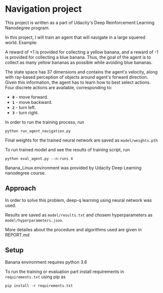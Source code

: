 # Navigation project
This project is written as a part of Udacity's Deep Reinforcement Learning Nanodegree program.

In this project, I will train an agent that will navigate in a large squered world.
Example:

[image1]: https://user-images.githubusercontent.com/10624937/42135619-d90f2f28-7d12-11e8-8823-82b970a54d7e.gif "Trained Agent"

A reward of +1 is provided for collecting a yellow banana, and a reward of -1 is provided for collecting a blue banana.  Thus, the goal of the agent is to collect as many yellow bananas as possible while avoiding blue bananas.  

The state space has 37 dimensions and contains the agent's velocity, along with ray-based perception of objects around agent's forward direction.  Given this information, the agent has to learn how to best select actions.  Four discrete actions are available, corresponding to:
- **`0`** - move forward.
- **`1`** - move backward.
- **`2`** - turn left.
- **`3`** - turn right.


In order to run the training process, run 
``` 
python run_agent_navigation.py
```

Final weights for the trained neural network are saved as `model/weights.pth`

To run trained model and see the results of training script, run 
```
python eval_agent.py --n-runs 4
```

Banana_Linux environment was provided by Udacity Deep Learning nanodegree course.

## Approach
In order to solve this problem, deep-q learning using neural network was used.


Results are saved as `model/results.txt` and chosem hyperparameters as `model/hyperparameters.json`.

More detailes about the procedure and algorithms used are given in REPORT.md

## Setup
Banana environment requires python 3.6

To run the training or evaluation part install requirements in `requirements.txt` using pip as

```
pip install -r requirements.txt
```
